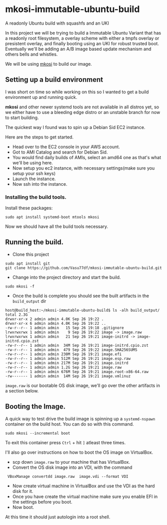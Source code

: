 # mkosi-immutable-ubuntu-build

A readonly Ubuntu build with squashfs and an UKI

In this project we will be trying to build a Immutable Ubuntu Variant that has a readonly root filesystem, a overlay scheme with either a tmpfs overlay or presistent overlay, and finally booting using an UKI for robust trusted boot. Eventually we'll be adding an A/B image based update mechanism and others bells and whistles.

We will be using [mkosi](https://github.com/systemd/mkosi) to build our image.

## Setting up a build environment

I was short on time so while working on this so I wanted to get a build environment up and running quick.

**mkosi** and other newer systemd tools are not available in all distros yet, so we either have to use a bleeding edge distro or an unstable branch for now to start building.

The quickest way I found was to spin up a Debian Sid EC2 instance.

Here are the steps to get started.
- Head over to the EC2 console in your AWS account.
- Got to AMI Catalog and search for Debian Sid.
- You would find daily builds of AMIs, select an amd64 one as that's what we'll be using here.
- Now setup you ec2 instance, with necessary settings(make sure you setup your ssh keys)
- Launch the instance.
- Now ssh into the instance.
### Installing the build tools.

Install these packages:

```
sudo apt install systemd-boot mtools mkosi 
```

Now we should have all the build tools necessary.
## Running the build.

- Clone this project
```
sudo apt install git
git clone https://github.com/Vasu77df/mkosi-immutable-ubuntu-build.git
```

- Change into the project directory and start the build.
```
sudo mkosi -f
```

- Once the build is complete you should see the built artifacts in the `build_output` dir
```
host@build_host:~/mkosi-immutable-ubuntu-build$ ls -alh build_output/
total 2.3G
drwxr-xr-x 2 admin admin 4.0K Sep 26 19:22 .
drwxr-xr-x 6 admin admin 4.0K Sep 26 19:22 ..
-rw-r--r-- 1 admin admin   15 Sep 26 19:18 .gitignore
lrwxrwxrwx 1 admin admin    9 Sep 26 19:22 image -> image.raw
lrwxrwxrwx 1 admin admin   21 Sep 26 19:21 image-initrd -> image-initrd.cpio.zst
-rw-r--r-- 1 admin admin  34M Sep 26 19:21 image-initrd.cpio.zst
-rw-r--r-- 1 admin admin  479 Sep 26 19:22 image.SHA256SUMS
-rw-r--r-- 1 admin admin 230M Sep 26 19:21 image.efi
-rw-r--r-- 1 admin admin 512M Sep 26 19:21 image.esp.raw
-rw-r--r-- 1 admin admin 217M Sep 26 19:21 image.initrd
-rw-r--r-- 1 admin admin 1.2G Sep 26 19:21 image.raw
-rw-r--r-- 1 admin admin 676M Sep 26 19:21 image.root-x86-64.raw
-rw------- 1 admin admin  14M Sep 26 19:21 image.vmlinuz
```

`image.raw` is our bootable OS disk image, we'll go over the other artifacts in a section below.
## Booting the Image. 

A quick way to test drive the build image is spinning up a `systemd-nspawn` container on the build host. You can do so with this command.

```
sudo mkosi --incremental boot
```

To exit this container press `Ctrl` + hit `]`  atleast three times.

I'll also go over instructions on how to boot the OS image on VirtualBox.
- scp down `image.raw` to your machine that has VirtualBox.
- Convert the OS disk image into an VDI, with the command
```
 VBoxManage convertdd image.raw  image.vdi --format VDI
```

- Now create virtual machine in VirtualBox and use the VDI as the hard disk for it.
- Once you have create the virtual machine make sure you enable EFI in the settings before you boot. 
- Now boot.

At this time it should just autologin into a root shell.





